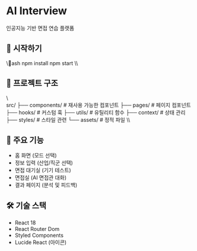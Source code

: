 ﻿# AI Interview

인공지능 기반 면접 연습 플랫폼

## 🚀 시작하기

\\\ash
npm install
npm start
\\\

## 📁 프로젝트 구조

\\\
src/
├── components/      # 재사용 가능한 컴포넌트
├── pages/          # 페이지 컴포넌트
├── hooks/          # 커스텀 훅
├── utils/          # 유틸리티 함수
├── context/        # 상태 관리
├── styles/         # 스타일 관련
└── assets/         # 정적 파일
\\\

## 🔧 주요 기능

- 홈 화면 (모드 선택)
- 정보 입력 (산업/직군 선택)
- 면접 대기실 (기기 테스트)
- 면접실 (AI 면접관 대화)
- 결과 페이지 (분석 및 피드백)

## 🛠 기술 스택

- React 18
- React Router Dom
- Styled Components
- Lucide React (아이콘)
